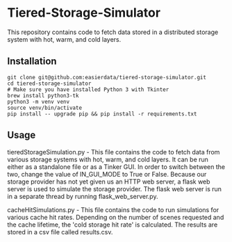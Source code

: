 # Tiered-Storage-Simulator

This repository contains code to fetch data stored in a distributed storage system with hot, warm, and cold layers.

## Installation

```shell
git clone git@github.com:easierdata/tiered-storage-simulator.git
cd tiered-storage-simulator
# Make sure you have installed Python 3 with Tkinter
brew install python3-tk
python3 -m venv venv
source venv/bin/activate
pip install -- upgrade pip && pip install -r requirements.txt
```

## Usage

tieredStorageSimulation.py - This file contains the code to fetch data from various storage systems with hot, warm, and cold layers. It can be run either as a standalone file or as a Tinker GUI. In order to switch between the two, change the value of IN_GUI_MODE to True or False. Because our storage provider has not yet given us an HTTP web server, a flask web server is used to simulate the storage provider. The flask web server is run in a separate thread by running flask_web_server.py.

cacheHitSimulations.py - This file contains the code to run simulations for various cache hit rates. Depending on the number of scenes requested and the cache lifetime, the 'cold storage hit rate' is calculated. The results are stored in a csv file called results.csv.
